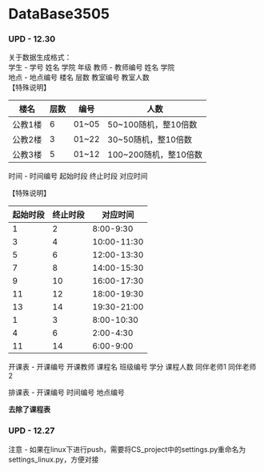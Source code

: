# DataBase3505
### UPD - 12.30  
关于数据生成格式：  
学生 - 学号 姓名 学院 年级
教师 - 教师编号 姓名 学院  
地点 - 地点编号 楼名 层数 教室编号 教室人数  
【特殊说明】  

| 楼名    | 层数 | 编号  | 人数                  |
| ------- | ---- | ----- | --------------------- |
| 公教1楼 | 6    | 01~05 | 50~100随机，整10倍数  |
| 公教2楼 | 3    | 01~22 | 30~50随机，整10倍数   |
| 公教3楼 | 5    | 01~12 | 100~200随机，整10倍数 |

时间 - 时间编号 起始时段 终止时段 对应时间

【特殊说明】  

| 起始时段 | 终止时段 | 对应时间    |
| -------- | -------- | ----------- |
| 1        | 2        | 8:00-9:30   |
| 3        | 4        | 10:00-11:30 |
| 5        | 6        | 12:00-13:30 |
| 7        | 8        | 14:00-15:30 |
| 9        | 10       | 16:00-17:30 |
| 11       | 12       | 18:00-19:30 |
| 13       | 14       | 19:30-21:00 |
| 1        | 3        | 8:00-10:30  |
| 4        | 6        | 2:00-4:30   |
| 11       | 14       | 6:00-9:00   |

开课表 - 开课编号 开课教师 课程名 班级编号 学分 课程人数 同伴老师1 同伴老师2

排课表 - 开课编号 时间编号 地点编号

**去除了课程表**

### UPD - 12.27  
注意 - 如果在linux下进行push，需要将CS_project中的settings.py重命名为settings_linux.py，方便对接
